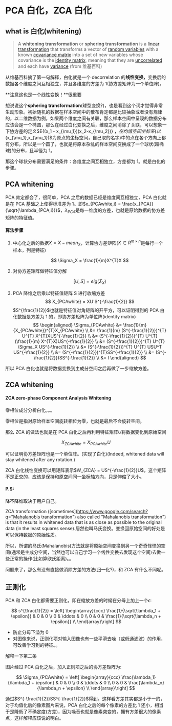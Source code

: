 # PCA 白化，ZCA 白化

## what is 白化(whitening)

> A **whitening transformation** or **sphering transformation** is a [linear transformation](https://en.wikipedia.org/wiki/Linear_transformation) that transforms a vector of [random variables](https://en.wikipedia.org/wiki/Random_variables) with a known [covariance matrix](https://en.wikipedia.org/wiki/Covariance_matrix) into a set of new variables whose covariance is the [identity matrix](https://en.wikipedia.org/wiki/Identity_matrix), meaning that they are [uncorrelated](https://en.wikipedia.org/wiki/Uncorrelated) and each have [variance](https://en.wikipedia.org/wiki/Variance) (from 维基百科)

从维基百科摘了第一句解释，白化就是一个 decorrelation 的**线性变换**，变换后的数据各个维度之间互相独立，并且各维度的方差为 1(协方差矩阵为一个单位阵)。

**注意这也是一个线性变换！**很重要

想说说这个**sphering transformation**(球型变换?)，也是看到这个词才觉得非常生动形象。初始随机的数据在样本空间中的散布肯定都是比较抽象或者没有规律的，以二维数据为例，如果两个维度之间有关联，那么样本空间中呈现的数据分布应该会是一个椭圆，那么在经过白化变换之后，维度之间消除了关联，可以想象一下协方差的定义$E\{(x_1 - x_{\mu_1})(x_2-x_{\mu_2})\} $，在均值空间坐标系(以$(x_{\mu_1},x_{\mu_1})$为原点的坐标空间，自己取的名字)中的点在各个方向上都有分布，所以是一个圆了，也就是将原本杂乱的样本空间变换成了一个球状(超椭球)的分布，且半径为 1。

那这个球状分布需要满足的条件：各维度之间互相独立，方差都为 1。就是白化的步骤。

## PCA whitening

PCA 肯定都会了，很简单，PCA 之后的数据已经是维度间互相独立，PCA 白化就是在 PCA 基础之上使得标准差为 1。即$x_{PCAwhite,i} = \frac{x_{PCA}}{\sqrt{\lambda_{PCA,i}}}$，$\lambda_{PCA}$是每一维度的方差，也就是原始数据的协方差矩阵的特征值。

#### 算法步骤

1. 中心化之后的数据$X = X-mean_X$，计算协方差矩阵($X\in R^{m \times n}$是每行一个样本，列是特征)

   $$
   \Sigma_X = \frac{1}{m}X^{T}X
   $$

2. 对协方差矩阵做特征值分解

   $$
   [U, S] = eig(\Sigma_X)
   $$

3. PCA 降维之后乘以特征值矩阵 S 进行收缩方差
   $$
   X_{PCAwhite} = XU'S^{-\frac{1}{2}}
   $$
   $S^{\frac{1}{2}}$也就是特征值对角矩阵的开平方，可以证明得到的 PCA 白化数据是方差为 1 的，即协方差矩阵为单位阵(identity matrix)
   $$
   \begin{aligned}	\Sigma_{PCAwhite} &= \frac{1}{m}{X_{PCAwhite}}^{T}X_{PCAwhite} \\	&= \frac{1}{m} (S^{-\frac{1}{2}})^{T} U^{T} X^{T}XUS^{-\frac{1}{2}} \\	&= (S^{-\frac{1}{2}})^{T} U^{T} (\frac{1}{m} X^{T}X)US^{-\frac{1}{2}} \\	&= (S^{-\frac{1}{2}})^{T} U^{T} \Sigma_X US^{-\frac{1}{2}} \\	&= (S^{-\frac{1}{2}})^{T} U^{T} USU^T US^{-\frac{1}{2}} \\	&= (S^{-\frac{1}{2}})^{T}SS^{-\frac{1}{2}} \\	&= (S^{-\frac{1}{2}})SS^{-\frac{1}{2}} \\	&= I	\end{aligned}
   $$

所以 PCA 白化也就是将数据变换到主成分空间之后再做了一步缩放方差。

## ZCA whitening

#### ZCA zero-phase Component Analysis Whitening

零相位成分分析白化。。。

零相位是指对原始样本空间旋转相位为零，也就是最后不会旋转空间。

那么 ZCA 的做法也就是在 PCA 白化之后再利用特征矩阵$U$将数据变化到原始空间

$$
X_{ZCAwhite} = X_{PCAwhite}U
$$

可以证明协方差矩阵也是一个单位阵。(实现了白化)(Indeed, whitened data will stay whitened after any rotation.)

ZCA 白化线性变换可以用矩阵表示$W_{ZCA} = US^{-\frac{1}{2}}U$，这个矩阵不是正交的，应该是保持和原空间同一坐标轴方向，只是伸缩了大小。

#### P.S:

降不降维取决于用户自己。

ZCA transformation ([sometimes](https://www.google.com/search?q="Mahalanobis transformation") also called "Mahalanobis transformation") is that it results in whitened data that is as close as possible to the original data (in the least squares sense).居然也叫马氏变换。变换回原始空间的好处是可以保持数据的原始性质。

所以，所谓的马氏(Mahalanobis)方法就是将原始空间变换到另一个奇奇怪怪的空间(通常是主成分空间，当然也可以自己学习一个线性变换去发现这个空间)去做一些正常的操作(比如算欧氏距离)。。

问题来了，那么有没有直接做消除方差的方法(归一化?)，和 ZCA 有什么不同呢。

## 正则化

PCA 和 ZCA 白化都需要正则化，即在缩放方差的时候在分母上加上一个$\epsilon$:

$$
s^{\frac{1}{2}} = \left[	\begin{array}{ccc}		\frac{1}{\sqrt{\lambda_1 + \epsilon}} & 0 & 0 \\		0 & \ddots & 0 \\		0 & 0 & \frac{1}{\sqrt{\lambda_n + \epsilon}} \\	\end{array}\right]
$$

- 防止分母下溢为 0
- 对图像来说，正则化项对输入图像也有一些平滑去噪（或低通滤波）的作用，可改善学习到的特征。。

解释一下第二条

图片经过 PCA 白化之后，加入正则项之后的协方差矩阵为:

$$
\Sigma_{PCAwhite} = \left[	\begin{array}{ccc}		\frac{\lambda_1}{\lambda_1 + \epsilon} & 0 & 0 \\		0 & \ddots & 0 \\		0 & 0 & \frac{\lambda_n}{\lambda_n + \epsilon} \\	\end{array}\right]
$$

通过$S^{-\frac{1}{2}}SS^{-\frac{1}{2}}$得到。这样看方差其实都是小于一的，对于均值化后的像素图片来说，PCA 白化之后的每个像素的方差比 1 还小，相当于是降低了不确定度(方差)，因为噪音也就是像素突变的，拥有方差很大的像素点，这样解释应该说的明白。
